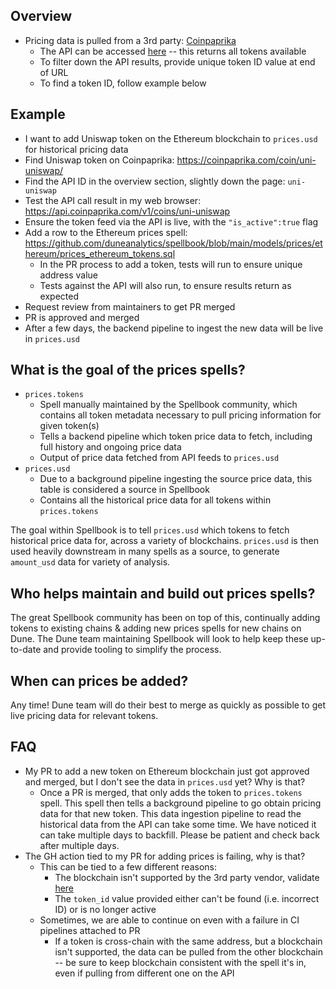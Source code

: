 ## Overview

- Pricing data is pulled from a 3rd party: [Coinpaprika](https://coinpaprika.com/)
  - The API can be accessed [here](https://api.coinpaprika.com/v1/coins/) -- this returns all tokens available
  - To filter down the API results, provide unique token ID value at end of URL
  - To find a token ID, follow example below

## Example
- I want to add Uniswap token on the Ethereum blockchain to `prices.usd` for historical pricing data
- Find Uniswap token on Coinpaprika: https://coinpaprika.com/coin/uni-uniswap/
- Find the API ID in the overview section, slightly down the page: `uni-uniswap`
- Test the API call result in my web browser: https://api.coinpaprika.com/v1/coins/uni-uniswap
- Ensure the token feed via the API is live, with the `"is_active":true` flag
- Add a row to the Ethereum prices spell: https://github.com/duneanalytics/spellbook/blob/main/models/prices/ethereum/prices_ethereum_tokens.sql
  - In the PR process to add a token, tests will run to ensure unique address value
  - Tests against the API will also run, to ensure results return as expected
- Request review from maintainers to get PR merged
- PR is approved and merged
- After a few days, the backend pipeline to ingest the new data will be live in `prices.usd`

## What is the goal of the prices spells?
- `prices.tokens`
  - Spell manually maintained by the Spellbook community, which contains all token metadata necessary to pull pricing information for given token(s)
  - Tells a backend pipeline which token price data to fetch, including full history and ongoing price data
  - Output of price data fetched from API feeds to `prices.usd`
- `prices.usd`
  - Due to a background pipeline ingesting the source price data, this table is considered a source in Spellbook
  - Contains all the historical price data for all tokens within `prices.tokens`

The goal within Spellbook is to tell `prices.usd` which tokens to fetch historical price data for, across a variety of blockchains. `prices.usd` is then used heavily downstream in many spells as a source, to generate `amount_usd` data for variety of analysis.

## Who helps maintain and build out prices spells?
The great Spellbook community has been on top of this, continually adding tokens to existing chains & adding new prices spells for new chains on Dune. The Dune team maintaining Spellbook will look to help keep these up-to-date and provide tooling to simplify the process.

## When can prices be added?
Any time! Dune team will do their best to merge as quickly as possible to get live pricing data for relevant tokens.

## FAQ
- My PR to add a new token on Ethereum blockchain just got approved and merged, but I don't see the data in `prices.usd` yet? Why is that?
  - Once a PR is merged, that only adds the token to `prices.tokens` spell. This spell then tells a background pipeline to go obtain pricing data for that new token. This data ingestion pipeline to read the historical data from the API can take some time. We have noticed it can take multiple days to backfill. Please be patient and check back after multiple days.
- The GH action tied to my PR for adding prices is failing, why is that?
  - This can be tied to a few different reasons:
    - The blockchain isn't supported by the 3rd party vendor, validate [here](https://api.coinpaprika.com/v1/contracts)
    - The `token_id` value provided either can't be found (i.e. incorrect ID) or is no longer active
  - Sometimes, we are able to continue on even with a failure in CI pipelines attached to PR
    - If a token is cross-chain with the same address, but a blockchain isn't supported, the data can be pulled from the other blockchain -- be sure to keep blockchain consistent with the spell it's in, even if pulling from different one on the API
